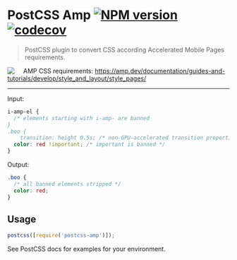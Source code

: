 # PostCSS Amp [![NPM version](http://img.shields.io/npm/v/postcss-amp.svg)](https://www.npmjs.org/package/postcss-amp) [![codecov](https://codecov.io/gh/tinovyatkin/postcss-amp/branch/master/graph/badge.svg)](https://codecov.io/gh/tinovyatkin/postcss-amp)

> PostCSS plugin to convert CSS according Accelerated Mobile Pages requirements.

<img src="https://status.ampproject.org/static/img/logo-blue.svg" style="float: left; margin-right: 20px" />

AMP CSS requirements: <https://amp.dev/documentation/guides-and-tutorials/develop/style_and_layout/style_pages/>

<hr/>

Input:

```css
i-amp-el {
  /* elements starting with i-amp- are banned
}
.boo {
    transition: height 0.5s; /* non-GPU-accelerated transition properties are banned */
  color: red !important; /* important is banned */
}
```

Output:

```css
.boo {
  /* all banned elements stripped */
  color: red;
}
```

## Usage

```js
postcss([require('postcss-amp')]);
```

See PostCSS docs for examples for your environment.
